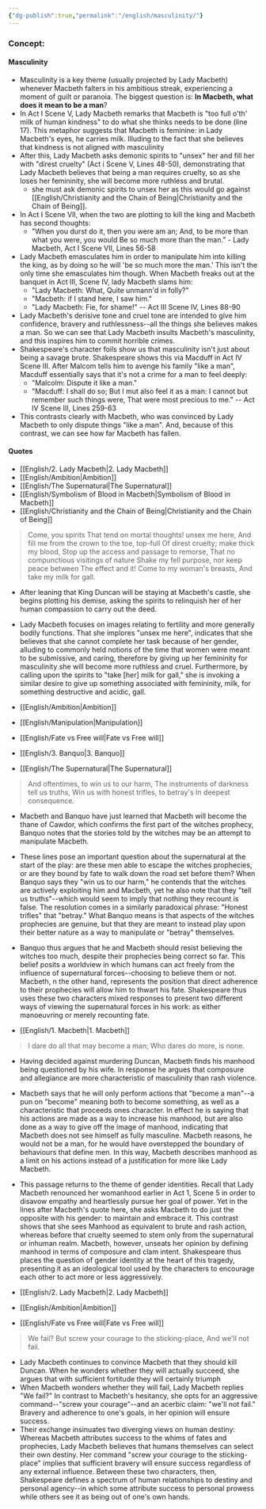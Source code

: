 ```yaml
---
{"dg-publish":true,"permalink":"/english/masculinity/"}
---
```


### Concept:
#### Masculinity
- Masculinity is a key theme (usually projected by Lady Macbeth) whenever Macbeth falters in his ambitious streak, experiencing a moment of guilt or paranoia. The biggest question is: **In Macbeth, what does it mean to be a man**?
- In Act I Scene V, Lady Macbeth remarks that Macbeth is "too full o'th' milk of human kindness" to do what she thinks needs to be done (line 17). This metaphor suggests that Macbeth is feminine: in Lady Macbeth's eyes, he carries milk. Illuding to the fact that she believes that kindness is not aligned with masculinity
- After this, Lady Macbeth asks demonic spirits to "unsex" her and fill her with "direst cruelty" (Act i Scene V, Lines 48-50), demonstrating that Lady Macbeth believes that being a man requires cruelty, so as she loses her femininity, she will become more ruthless and brutal.
	- she must ask demonic spirits to unsex her as this would go against [[English/Christianity and the Chain of Being\|Christianity and the Chain of Being]].
- In Act I Scene VII, when the two are plotting to kill the king and Macbeth has second thoughts:
	- "When you durst do it, then you were am an; And, to be more than what you were, you would Be so much more than the man." - Lady Macbeth, Act I Scene VII, Lines 56-58
- Lady Macbeth emasculates him in order to manipulate him into killing the king, as by doing so he will 'be so much more the man.' This isn't the only time she emasculates him though. When Macbeth freaks out at the banquet in Act III, Scene IV, lady Macbeth slams him:
	- "Lady Macbeth: What, Quite unmann'd in folly?"
	- "Macbeth: if I stand here, I saw him."
	- "Lady Macbeth: Fie, for shame!"
	-- Act III Scene IV, Lines 88-90
- Lady Macbeth's derisive tone and cruel tone are intended to give him confidence, bravery and ruthlessness--all the things she believes makes a man. So we can see that Lady Macbeth insults  Macbeth's masculinity, and this inspires him to commit horrible crimes.
- Shakespeare's character foils show us that masculinity isn't just about being a savage brute. Shakespeare shows this via Macduff in Act IV Scene III. After Malcom tells him to avenge his family "like a man", Macduff essentially says that it's not a crime for a man to feel deeply:
	- "Malcolm: Dispute it like a man."
	- "Macduff: I shall do so; But I mut also feel it as a man: I cannot but remember such things were, That were most precious to me."
	-- Act IV Scene III, Lines 259-63
- This contrasts clearly with Macbeth, who was convinced by Lady Macbeth to only dispute things "like a man". And, because of this contrast, we can see how far Macbeth has fallen.
#### Quotes
- [[English/2. Lady Macbeth\|2. Lady Macbeth]]
- [[English/Ambition\|Ambition]]
- [[English/The Supernatural\|The Supernatural]]
- [[English/Symbolism of Blood in Macbeth\|Symbolism of Blood in Macbeth]]
- [[English/Christianity and the Chain of Being\|Christianity and the Chain of Being]]
> Come, you spirits 
> That tend on mortal thoughts! unsex me here, 
> And fill me from the crown to the toe, top-full 
> Of direst cruelty; make thick my blood, 
> Stop up the access and passage to remorse, 
> That no compunctious visitings of nature 
> Shake my fell purpose, nor keep peace between 
> The effect and it! Come to my woman's breasts, 
> And take my milk for gall.
- After leaning that King Duncan will be staying at Macbeth's castle, she begins plotting his demise, asking the spirits to relinquish her of her human compassion to carry out the deed.
- Lady Macbeth focuses on images relating to fertility and more generally bodily functions. That she implores "unsex me here", indicates that she believes that she cannot complete her task because of her gender, alluding to commonly held notions of the time that women were meant to be submissive, and caring, therefore by giving up her femininity for masculinity she will become more ruthless and cruel. Furthermore, by calling upon the spirits to "take [her] milk for gall," she is invoking a similar desire to give up something associated with femininity, milk, for something destructive and acidic, gall.

- [[English/Ambition\|Ambition]]
- [[English/Manipulation\|Manipulation]]
- [[English/Fate vs Free will\|Fate vs Free will]]
- [[English/3. Banquo\|3. Banquo]]
- [[English/The Supernatural\|The Supernatural]]
>And oftentimes, to win us to our harm, 
>The instruments of darkness tell us truths, 
>Win us with honest trifles, to betray's 
>In deepest consequence.
- Macbeth and Banquo have just learned that Macbeth will become the thane of Cawdor, which confirms the first part of the witches prophecy, Banquo notes that the stories told by the witches may be an attempt to manipulate Macbeth.
- These lines pose an important question about the supernatural at the start of the play: are these men able to escape the witches prophecies, or are they bound by fate to walk down the road set before them? When Banquo says they "win us to our harm," he contends that the witches are actively exploiting him and Macbeth, yet he also note that they "tell us truths"--which would seem to imply that nothing they recount is false. The resolution comes in a similarly paradoxical phrase: "Honest trifles" that "betray." What Banquo means is that aspects of the witches prophecies are genuine, but that they are meant to instead play upon their better nature as a way to manipulate or "betray" themselves.
- Banquo thus argues that he and Macbeth should resist believing the witches too much, despite their prophecies being correct so far. This belief posits a worldview in which humans can act freely from the influence of supernatural forces--choosing to believe them or not. Macbeth, n the other hand, represents the position that direct adherence to their prophecies will allow him to thwart his fate. Shakespeare thus uses these two characters mixed responses to present two different ways of viewing the supernatural forces in his work: as either manoeuvring or merely recounting fate. 

- [[English/1. Macbeth\|1. Macbeth]]
> I dare do all that may become a man; 
> Who dares do more, is none.
- Having decided against murdering Duncan, Macbeth finds his manhood being questioned by his wife. In response he argues that composure and allegiance are more characteristic of masculinity than rash violence.
- Macbeth says that he will only perform actions that "become a man"--a pun on "become" meaning both to become something, as well as a characteristic that proceeds ones character. In effect he is saying that his actions are made as a way to increase his manhood, but are also done as a way to give off the image of manhood, indicating that Macbeth does not see himself as fully masculine. Macbeth reasons, he would not be a man, for he would have overstepped the boundary of behaviours that define men. In this way, Macbeth describes manhood as a limit on his actions instead of a justification for more like Lady Macbeth.
- This passage returns to the theme of gender identities. Recall that Lady Macbeth renounced her womanhood earlier in Act 1, Scene 5 in order to disavow empathy and heartlessly pursue her goal of power. Yet in the lines after Macbeth's quote here, she asks Macbeth to do just the opposite with his gender: to maintain and embrace it. This contrast shows that she sees Manhood as equivalent to brute and rash action, whereas before that cruelty seemed to stem only from the supernatural or inhuman realm. Macbeth, however, unseats her opinion by defining manhood in terms of composure and clam intent. Shakespeare thus places the question of gender identity at the heart of this tragedy, presenting it as an ideological tool used by the characters to encourage each other to act more or less aggressively.

- [[English/2. Lady Macbeth\|2. Lady Macbeth]]
- [[English/Ambition\|Ambition]]
- [[English/Fate vs Free will\|Fate vs Free will]]
>We fail? 
>But screw your courage to the sticking-place, 
>And we'll not fail.
- Lady Macbeth continues to convince Macbeth that they should kill Duncan. When he wonders whether they will actually succeed, she argues that with sufficient fortitude they will certainly triumph
- When Macbeth wonders whether they will fail, Lady Macbeth replies "We fail?" In contrast to Macbeth's hesitancy, she opts for an aggressive command--"screw your courage"--and an acerbic claim: "we'll not fail." Bravery and adherence to one's goals, in her opinion will ensure success.
- Their exchange insinuates two diverging views on human destiny: Whereas Macbeth attributes success to the whims of fates and prophecies, Lady Macbeth believes that humans themselves can select their own destiny. Her command "screw your courage to the sticking-place" implies that sufficient bravery will ensure success regardless of any external influence. Between these two characters, then, Shakespeare defines a spectrum of human relationships to destiny and personal agency--in which some attribute success to personal prowess while others see it as being out of one's own hands.
